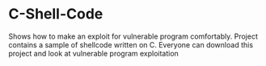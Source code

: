 # C-Shell-Code
Shows how to make an exploit for vulnerable program comfortably. 
Project contains a sample of shellcode written on C.
Everyone can download this project and look at vulnerable program exploitation
